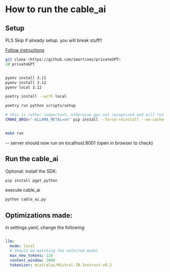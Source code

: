 # How to run the cable_ai

## Setup
PLS Skip if already setup. you will break stuff!! 

[Follow instructions](https://docs.privategpt.dev/installation)

```bash
git clone <https://github.com/imartinez/privateGPT>
cd privateGPT


pyenv install 3.11
pyenv install 3.12
pyenv local 3.12

poetry install --with local

poetry run python scripts/setup

# this is rather iomportant, otherwise gpu not recognized and will run on cpu
CMAKE_ARGS="-DLLAMA_METAL=on" pip install --force-reinstall --no-cache-dir llama-cpp-python


make run
```

-- server should now run on localhost:8001
(open in browser to check)

## Run the cable_ai

Optional: install the SDK:
    
```bash
pip install pgpt_python
```

execute cable_ai
```bash
python cable_ai.py
```

## Optimizations made:
in settings.yaml, change the following:
```yaml

llm:
  mode: local
  # Should be matching the selected model
  max_new_tokens: 128
  context_window: 2000
  tokenizer: mistralai/Mistral-7B-Instruct-v0.2
```
